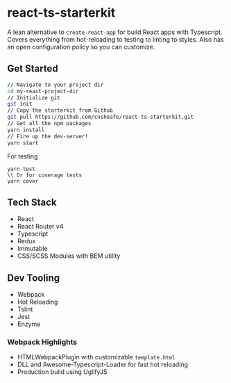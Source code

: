# react-ts-starterkit
A lean alternative to `create-react-app` for build React apps with Typescript.
Covers everything from hot-reloading to testing to linting to styles. Also has an open
configuration policy so you can customize.


## Get Started
```bash
// Navigate to your project dir
cd my-react-project-dir
// Initialize git
git init
// Copy the starterkit from Github
git pull https://github.com/cnsheafe/react-ts-starterkit.git
// Get all the npm packages
yarn install
// Fire up the dev-server!
yarn start
```

For testing
```
yarn test
\\ Or for coverage tests
yarn cover
```

## Tech Stack
- React
- React Router v4
- Typescript
- Redux
- Immutable
- CSS/SCSS Modules with BEM utility

## Dev Tooling
- Webpack
- Hot Reloading
- Tslint
- Jest
- Enzyme

### Webpack Highlights
- HTMLWebpackPlugin with customizable `template.html`
- DLL and Awesome-Typescript-Loader for fast hot reloading
- Production build using UglifyJS
